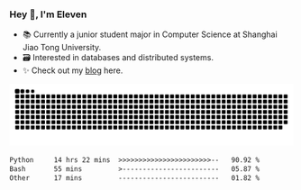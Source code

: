 ### Hey 👋, I'm Eleven

- 📚 Currently a junior student major in Computer Science at Shanghai Jiao Tong University.
- 🗃️ Interested in databases and distributed systems.
- ✨ Check out my [blog](https://blog.eleven.wiki) here.

![github contribution grid snake animation](https://raw.githubusercontent.com/El-even-11/El-even-11/output/github-contribution-grid-snake.svg)

<!--START_SECTION:waka-->

```text
Python     14 hrs 22 mins  >>>>>>>>>>>>>>>>>>>>>>>--   90.92 %
Bash       55 mins         >------------------------   05.87 %
Other      17 mins         -------------------------   01.82 %
```

<!--END_SECTION:waka-->
